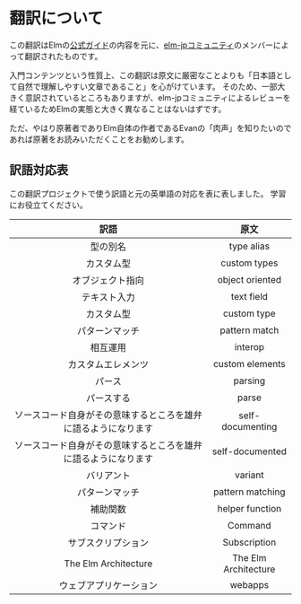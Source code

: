 # 翻訳について

この翻訳はElmの[公式ガイド](https://guide.elm-lang.org/)の内容を元に、[elm-jpコミュニティ](https://elm-lang.jp)のメンバーによって翻訳されたものです。

入門コンテンツという性質上、この翻訳は原文に厳密なことよりも「日本語として自然で理解しやすい文章であること」を心がけています。
そのため、一部大きく意訳されているところもありますが、elm-jpコミュニティによるレビューを経ているためElmの実態と大きく異なることはないはずです。

ただ、やはり原著者でありElm自体の作者であるEvanの「肉声」を知りたいのであれば原著をお読みいただくことをお勧めします。

## 訳語対応表

この翻訳プロジェクトで使う訳語と元の英単語の対応を表に表しました。
学習にお役立てください。

| 訳語              | 原文            |
|:-----------------:|:---------------:|
| 型の別名          | type alias      |
| カスタム型        | custom types    |
| オブジェクト指向  | object oriented |
| テキスト入力      | text field      |
| カスタム型        | custom type     |
| パターンマッチ    | pattern match   |
| 相互運用          | interop         |
| カスタムエレメンツ| custom elements |
| パース            | parsing         |
| パースする        | parse           |
| ソースコード自身がその意味するところを雄弁に語るようになります | self-documenting |
| ソースコード自身がその意味するところを雄弁に語るようになります | self-documented |
| バリアント    | variant       |
| パターンマッチ | pattern matching |
| 補助関数       | helper function  |
| コマンド | Command |
| サブスクリプション | Subscription |
| The Elm Architecture | The Elm Architecture |
| ウェブアプリケーション | webapps |